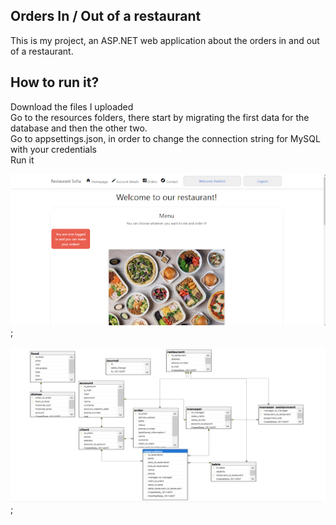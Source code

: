 <h2>Orders In / Out of a restaurant </h2>
This is my project, an ASP.NET web application about the orders in and out of a restaurant.

<h2>How to run it?</h2>
Download the files I uploaded
<br>Go to the resources folders, there start by migrating the first data for the database and then the other two.
<br>Go to appsettings.json, in order to change the connection string for MySQL with your credentials
<br>Run it

![layout](https://github.com/vladbv/orders-in-restaurant/blob/master/ui-frontend-layout.png?raw=true);
<br><br>
![database schema](https://github.com/vladbv/orders-in-restaurant/blob/master/database-schema-fixed.png?raw=true);

